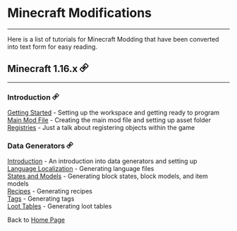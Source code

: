 # Minecraft Modifications
---

Here is a list of tutorials for Minecraft Modding that have been converted into text form for easy reading.

## <a name="minecraft-1-16-x"></a>Minecraft 1.16.x <a href="#minecraft-1-16-x"><img src="../../images/link.png" alt="Link" style="width:20px;height:20px;"></a>  
---

### <a name="introduction"></a>Introduction <a href="#introduction"><img src="../../images/link.png" alt="Link" style="width:15px;height:15px;"></a>  

[Getting Started](./1.16.x/intro/getting_started) - Setting up the workspace and getting ready to program  
[Main Mod File](./1.16.x/intro/main_file) - Creating the main mod file and setting up asset folder  
[Registries](./1.16.x/intro/registries) - Just a talk about registering objects within the game  

### <a name="data-generators"></a>Data Generators <a href="#data-generators"><img src="../../images/link.png" alt="Link" style="width:15px;height:15px;"></a>  

[Introduction](./1.16.x/datagen/intro) - An introduction into data generators and setting up  
[Language Localization](./1.16.x/datagen/lang) - Generating language files  
[States and Models](./1.16.x/datagen/models) - Generating block states, block models, and item models  
[Recipes](./1.16.x/datagen/recipes) - Generating recipes  
[Tags](./1.16.x/datagen/tags) - Generating tags  
[Loot Tables](./1.16.x/datagen/loot_tables) - Generating loot tables  

<!--
### <a name="modding-101"></a>Modding 101 <a href="#modding-101"><img src="../../images/link.png" alt="Link" style="width:15px;height:15px;"></a>

### <a name="modding-202"></a>Modding 202 <a href="#modding-202"><img src="../../images/link.png" alt="Link" style="width:15px;height:15px;"></a>

### <a name="data-generators"></a>Data Generators <a href="#data-generators"><img src="../../images/link.png" alt="Link" style="width:15px;height:15px;"></a>

### <a name="item-extensions"></a>Item Extensions <a href="#item-extensions"><img src="../../images/link.png" alt="Link" style="width:15px;height:15px;"></a>

### <a name="block-extensions"></a>Block Extensions <a href="#block-extensions"><img src="../../images/link.png" alt="Link" style="width:15px;height:15px;"></a>
---

### <a name="modding-101"></a>Modding 101 <a href="#modding-101"><img src="../../images/link.png" alt="Link" style="width:15px;height:15px;"></a>

[Items](./1.16.1/basic/items) - Create your first ever object within Minecraft: the Item!  
[Blocks](./1.16.1/basic/blocks) - Create your first Block (and Item too)!  
[Introduction to Features: Ore Generation (1.16.1)](./1.16.1/basic/ore_gen) - Introducing the system Minecraft uses to populate the terrain.  
[Sounds](./1.16.1/basic/sounds) - It's time to add custom sounds to the game!  

### <a name="modding-202"></a>Modding 202 <a href="#modding-202"><img src="../../images/link.png" alt="Link" style="width:15px;height:15px;"></a>

[Recipes](./1.16.1/intermediate/recipes) - Time to create some custom recipes.  
[Containers and Screens](./1.16.1/intermediate/cas) - Implementations of GUI handling.  

### <a name="data-generators"></a>Data Generators <a href="#data-generators"><img src="../../images/link.png" alt="Link" style="width:15px;height:15px;"></a>

[Introduction](./1.16.1/datagen/introduction) - An introduction into data generators and setting up  
[Recipes](./1.16.1/datagen/recipes) - Generating recipes  
[Language Localization](./1.16.1/datagen/lang) - Generating language files  
[States and Models](./1.16.1/datagen/models) - Generating block states, block models, and item models  
[Loot Tables](./1.16.1/datagen/loot_tables) - Generating loot tables  
[Tags](./1.16.1/datagen/tags) - Generating tags  
[Advancements](./1.16.1/datagen/advancements) - Generating advancements  

### <a name="item-extensions"></a>Item Extensions <a href="#item-extensions"><img src="../../images/link.png" alt="Link" style="width:15px;height:15px;"></a>

[Armor](./1.16.1/items/armor) - Create your own armor to be worn into battle!  

### <a name="block-extensions"></a>Block Extensions <a href="#block-extensions"><img src="../../images/link.png" alt="Link" style="width:15px;height:15px;"></a>

[Block States](./1.16.1/blocks/blockstate) - Give your blocks some states for a more dynamic creative block.  
[Tile Entities](./1.16.1/blocks/tileentity) - Give your block a more dynamic storage and tickable progress.  
-->

Back to [Home Page](../../index)